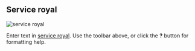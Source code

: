## Service  royal

![service royal]({{site.baseurl}}/fichiers/IMG_5440.JPG)



Enter text in [service royal](). Use the toolbar above, or click the **?** button for formatting help.
